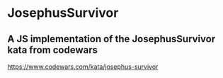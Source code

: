 # JosephusSurvivor
## A JS implementation of the JosephusSurvivor kata from codewars
https://www.codewars.com/kata/josephus-survivor
